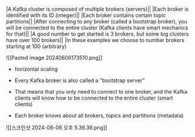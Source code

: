 
|A Kafka cluster is composed of multiple brokers (servers)||
|Each broker is identified with its ID (integer)||
|Each broker contains certain topic partitions||
|After connecting to any broker (called a bootstrap broker), you will be connected to the entire cluster (Kafka clients have smart mechanics for that)||
|A good number to get started is 3 brokers, but some big clusters have over 100 brokers||
|In these examples we choose to number brokers starting at 100 (arbitrary)

![[Pasted image 20240606173510.png]]

- horizontal scaling

- ﻿﻿Every Kafka broker is also called a "bootstrap server"
- ﻿﻿That means that you only need to connect to one broker, and the Kafka clients will know how to be connected to the entire cluster (smart clients)
- ﻿﻿Each broker knows about all brokers, topics and partitions (metadata)

![[스크린샷 2024-06-06 오후 5.36.36.png]]

